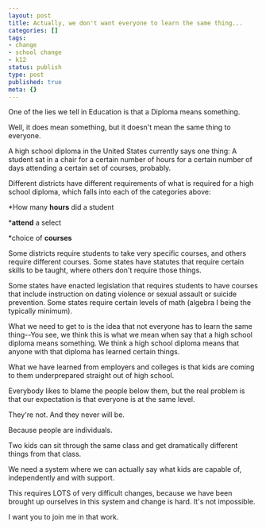 ```yaml
---
layout: post
title: Actually, we don't want everyone to learn the same thing...
categories: []
tags:
- change
- school change
- k12
status: publish
type: post
published: true
meta: {}
---
```


One of the lies we tell in Education is that a Diploma means something.

Well, it does mean something, but it doesn't mean the same thing to everyone.

A high school diploma in the United States currently says one thing: A student sat in a chair for a certain number of hours for a certain number of days attending a certain set of courses, probably.

Different districts have different requirements of what is required for a high school diploma, which falls into each of the categories above:

*How many 
**hours**
 did a student


***attend**
 a select


*choice of 
**courses**

Some districts require students to take very specific courses, and others require different courses. Some states have statutes that require certain skills to be taught, where others don't require those things.

Some states have enacted legislation that requires students to have courses that include instruction on dating violence or sexual assault or suicide prevention. Some states require certain levels of math (algebra I being the typically minimum).

What we need to get to is the idea that not everyone has to learn the same thing--You see, we think this is what we mean when say that a high school diploma means something. We think a high school diploma means that anyone with that diploma has learned certain things.

What we have learned from employers and colleges is that kids are coming to them underprepared straight out of high school.

Everybody likes to blame the people below them, but the real problem is that our expectation is that everyone is at the same level.

They're not. And they never will be.

Because people are individuals.

Two kids can sit through the same class and get dramatically different things from that class.

We need a system where we can actually say what kids are capable of, independently and with support.

This requires LOTS of very difficult changes, because we have been brought up ourselves in this system and change is hard. It's not impossible.

I want you to join me in that work.
